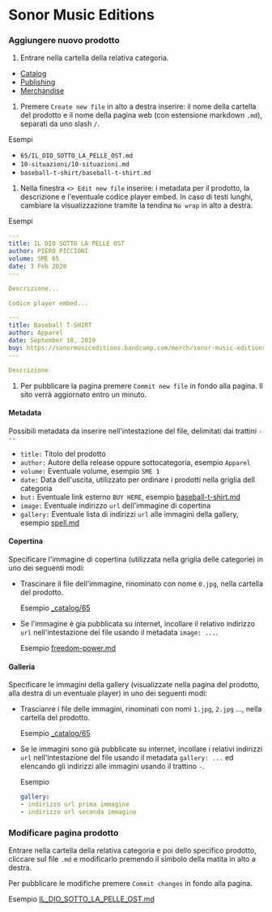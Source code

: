 # Sonor Music Editions

### Aggiungere nuovo prodotto

1. Entrare nella cartella della relativa categoria.
  - [Catalog](https://github.com/sonormusiceditions/prova/tree/master/_catalog)
  - [Publishing](https://github.com/sonormusiceditions/prova/tree/master/_merchandise)
  - [Merchandise](https://github.com/sonormusiceditions/prova/tree/master/_publishing)

1. Premere `Create new file` in alto a destra inserire: il nome della cartella del prodotto e il nome della pagina web (con estensione markdown `.md`), separati da uno slash `/`.

  Esempi

  - `65/IL_DIO_SOTTO_LA_PELLE_OST.md`
  - `10-situazioni/10-situazioni.md`
  - `baseball-t-shirt/baseball-t-shirt.md`

1. Nella finestra `<> Edit new file` inserire: i metadata per il prodotto, la descrizione e l'eventuale codice player embed. In caso di testi lunghi, cambiare la visualizzazione tramite la tendina `No wrap` in alto a destra.
  
  Esempi
  
  ```yml
  ---
  title: IL DIO SOTTO LA PELLE OST
  author: PIERO PICCIONI
  volume: SME 65
  date: 3 Feb 2020
  ---
  
  Descrizione...
  
  Codice player embed...
  ```
  
  ```yml
  ---
  title: Baseball T-SHIRT
  author: Apparel
  date: September 18, 2019
  buy: https://sonormusiceditions.bandcamp.com/merch/sonor-music-editions-light-grey-t-shirt
  ---
  
  Descrizione
  ```
  
1. Per pubblicare la pagina premere `Commit new file` in fondo alla pagina. Il sito verrà aggiornato entro un minuto.

#### Metadata

Possibili metadata da inserire nell'intestazione del file, delimitati dai trattini `---`

- `title:` Titolo del prodotto
- `author:` Autore della release oppure sottocategoria, esempio `Apparel`
- `volume:` Eventuale volume, esempio `SME 1`
- `date:` Data dell'uscita, utilizzato per ordinare i prodotti nella griglia dell categoria
- `but:` Eventuale link esterno `BUY HERE`, esempio [baseball-t-shirt.md](https://github.com/sonormusiceditions/prova/edit/master/_merchandise/baseball-t-shirt/baseball-t-shirt.md)
- `image:` Eventuale indirizzo `url` dell'immagine di copertina
- `gallery:` Eventuale lista di indirizzi `url` alle immagini della gallery, esempio [spell.md](https://github.com/sonormusiceditions/prova/edit/master/_catalog/spell/spell.md)

#### Copertina

Specificare l'immagine di copertina (utilizzata nella griglia delle categorie) in uno dei seguenti modi:

- Trascinare il file dell'immagine, rinominato con nome `0.jpg`, nella cartella del prodotto.

  Esempio [_catalog/65](https://github.com/sonormusiceditions/prova/tree/master/_catalog/65)
- Se l'immagine è gia pubblicata su internet, incollare il relativo indirizzo `url` nell'intestazione del file usando il metadata `image: ...`.

  Esempio [freedom-power.md](https://github.com/sonormusiceditions/prova/edit/master/_catalog/1/freedom-power.md)

#### Galleria

Specificare le immagini della gallery (visualizzate nella pagina del prodotto, alla destra di un eventuale player) in uno dei seguenti modi:

- Trascianre i file delle immagini, rinominati con nomi `1.jpg`, `2.jpg` ..., nella cartella del prodotto.

  Esempio [_catalog/65](https://github.com/sonormusiceditions/prova/tree/master/_catalog/65)
- Se le immagini sono già pubblicate su internet, incollare i relativi indirizzi `url` nell'intestazione del file usando il metadata `gallery: ...` ed elencando gli indirizzi alle immagini usando il trattino `-`.
  
  Esempio
  
  ```yml
  gallery:
  - indirizzo url prima immagine
  - indirizzo url seconda immagine
  ```

### Modificare pagina prodotto

Entrare nella cartella della relativa categoria e poi dello specifico prodotto, cliccare sul file `.md` e modificarlo premendo il simbolo della matita in alto a destra.

Per pubblicare le modifiche premere `Commit changes` in fondo alla pagina.

Esempio [IL_DIO_SOTTO_LA_PELLE_OST.md](https://github.com/sonormusiceditions/prova/edit/master/_catalog/65/IL_DIO_SOTTO_LA_PELLE_OST.md)
